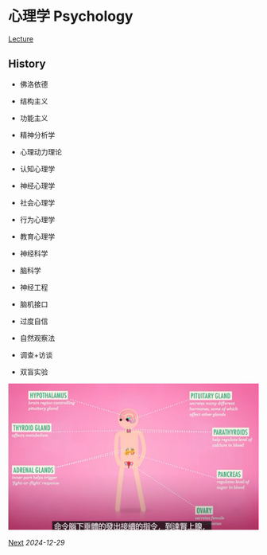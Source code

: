 # 心理学 Psychology
[Lecture](https://www.youtube.com/watch?v=vo4pMVb0R6M&list=PL8dPuuaLjXtOPRKzVLY0jJY-uHOH9KVU6&index=2)
## History

* 佛洛依德
* 结构主义
* 功能主义
* 精神分析学
* 心理动力理论
* 认知心理学
* 神经心理学
* 社会心理学
* 行为心理学
* 教育心理学
* 神经科学
* 脑科学
* 神经工程
* 脑机接口

* 过度自信
* 自然观察法
* 调查+访谈
* 双盲实验


![alt text](image-1.png)

[Next](https://www.youtube.com/watch?v=vHrmiy4W9C0&list=PL8dPuuaLjXtOPRKzVLY0jJY-uHOH9KVU6&index=5) _2024-12-29_